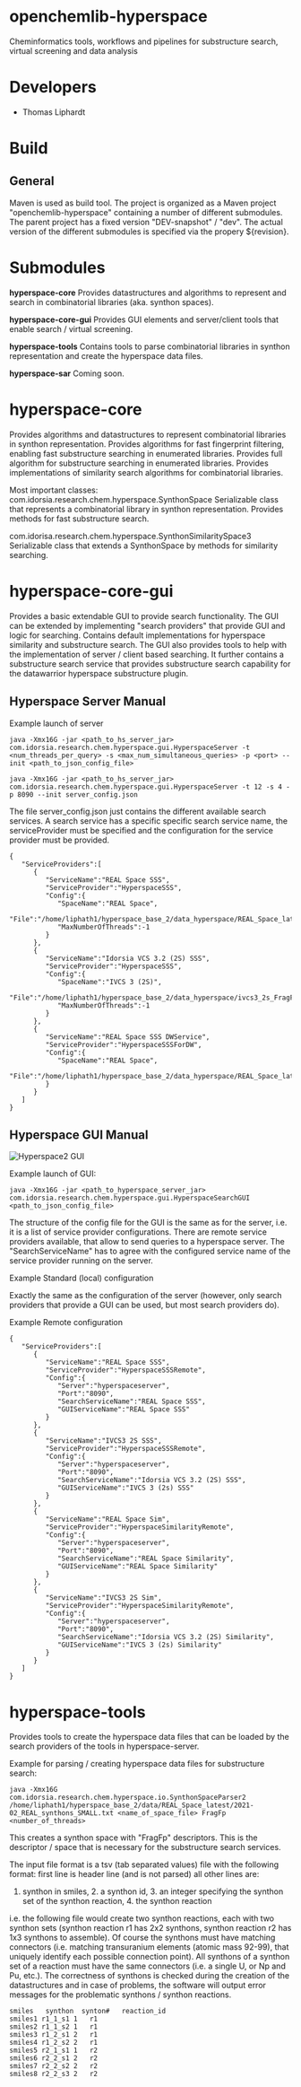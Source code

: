 # openchemlib-hyperspace
Cheminformatics tools, workflows and pipelines for substructure search, virtual screening and data analysis

# Developers
- Thomas Liphardt

# Build
## General

Maven is used as build tool.
The project is organized as a Maven project "openchemlib-hyperspace" containing a number of different submodules.
The parent project has a fixed version "DEV-snapshot" / "dev".
The actual version of the different submodules is specified via the propery ${revision}.

# Submodules

**hyperspace-core**
Provides datastructures and algorithms to represent and search in combinatorial libraries (aka. synthon spaces).

**hyperspace-core-gui**
Provides GUI elements and server/client tools that enable search / virtual screening.  

**hyperspace-tools**
Contains tools to parse combinatorial libraries in synthon representation and create the hyperspace data files.

**hyperspace-sar**
Coming soon.

# hyperspace-core

Provides algorithms and datastructures to represent combinatorial libraries in synthon representation. Provides algorithms for fast fingerprint filtering, enabling fast substructure searching in enumerated libraries. Provides full algorithm for substructure searching in enumerated libraries. Provides implementations of similarity search algorithms for combinatorial libraries.

Most important classes:
com.idorsia.research.chem.hyperspace.SynthonSpace
Serializable class that represents a combinatorial library in synthon representation. Provides methods for fast substructure search.

com.idorisa.research.chem.hyperspace.SynthonSimilaritySpace3
Serializable class that extends a SynthonSpace by methods for similarity searching.

# hyperspace-core-gui
Provides a basic extendable GUI to provide search functionality. The GUI can be extended by implementing "search providers" that provide GUI and logic for searching. Contains default implementations for hyperspace similarity and substructure search. The GUI also provides tools to help with the implementation of server / client based searching. It further contains a substructure search service that provides substructure search capability for the datawarrior hyperspace substructure plugin.

## Hyperspace Server Manual

Example launch of server

`java -Xmx16G -jar <path_to_hs_server_jar> com.idorsia.research.chem.hyperspace.gui.HyperspaceServer -t <num_threads_per_query> -s <max_num_simultaneous_queries> -p <port> --init <path_to_json_config_file>`

`java -Xmx16G -jar <path_to_hs_server_jar> com.idorsia.research.chem.hyperspace.gui.HyperspaceServer -t 12 -s 4 -p 8090 --init server_config.json`

The file server_config.json just contains the different available search services. A search service has a specific specific search service name, the serviceProvider must be specified and the configuration for the service provider must be provided.

```
{
   "ServiceProviders":[
      {
         "ServiceName":"REAL Space SSS",
         "ServiceProvider":"HyperspaceSSS",
         "Config":{
            "SpaceName":"REAL Space",
            "File":"/home/liphath1/hyperspace_base_2/data_hyperspace/REAL_Space_latest_FragFp.data",
            "MaxNumberOfThreads":-1
         }
      },
      {
         "ServiceName":"Idorsia VCS 3.2 (2S) SSS",
         "ServiceProvider":"HyperspaceSSS",
         "Config":{
            "SpaceName":"IVCS 3 (2S)",
            "File":"/home/liphath1/hyperspace_base_2/data_hyperspace/ivcs3_2s_FragFp.data",
            "MaxNumberOfThreads":-1
         }
      },
      {
         "ServiceName":"REAL Space SSS DWService",
         "ServiceProvider":"HyperspaceSSSForDW",
         "Config":{
            "SpaceName":"REAL Space",
            "File":"/home/liphath1/hyperspace_base_2/data_hyperspace/REAL_Space_latest_FragFp.data"
         }
      }
   ]
}
```


## Hyperspace GUI Manual

![Hyperspace2 GUI](hyperspace2_gui_manual.png)

Example launch of GUI:

`java -Xmx16G -jar <path_to_hyperspace_server_jar> com.idorsia.research.chem.hyperspace.gui.HyperspaceSearchGUI <path_to_json_config_file>`

The structure of the config file for the GUI is the same as for the server, i.e. it is a list of service provider configurations. There are remote service providers available, that allow to send queries to a hyperspace server. The "SearchServiceName" has to agree with the configured service name of the service provider running on the server.

Example Standard (local) configuration

Exactly the same as the configuration of the server (however, only search providers that provide a GUI can be used, but most search providers do).

Example Remote configuration

```
{
   "ServiceProviders":[
      {
         "ServiceName":"REAL Space SSS",
         "ServiceProvider":"HyperspaceSSSRemote",
         "Config":{
            "Server":"hyperspaceserver",
            "Port":"8090",
            "SearchServiceName":"REAL Space SSS",
            "GUIServiceName":"REAL Space SSS"
         }
      },
      {
         "ServiceName":"IVCS3 2S SSS",
         "ServiceProvider":"HyperspaceSSSRemote",
         "Config":{
            "Server":"hyperspaceserver",
            "Port":"8090",
            "SearchServiceName":"Idorsia VCS 3.2 (2S) SSS",
            "GUIServiceName":"IVCS 3 (2s) SSS"
         }
      },
      {
         "ServiceName":"REAL Space Sim",
         "ServiceProvider":"HyperspaceSimilarityRemote",
         "Config":{
            "Server":"hyperspaceserver",
            "Port":"8090",
            "SearchServiceName":"REAL Space Similarity",
            "GUIServiceName":"REAL Space Similarity"
         }
      },
      {
         "ServiceName":"IVCS3 2S Sim",
         "ServiceProvider":"HyperspaceSimilarityRemote",
         "Config":{
            "Server":"hyperspaceserver",
            "Port":"8090",
            "SearchServiceName":"Idorsia VCS 3.2 (2S) Similarity",
            "GUIServiceName":"IVCS 3 (2s) Similarity"
         }
      }
   ]
}
```

# hyperspace-tools

Provides tools to create the hyperspace data files that can be loaded by the search providers of the tools in hyperspace-server.

Example for parsing / creating hyperspace data files for substructure search:

`java -Xmx16G  com.idorsia.research.chem.hyperspace.io.SynthonSpaceParser2 /home/liphath1/hyperspace_base_2/data/REAL_Space_latest/2021-02_REAL_synthons_SMALL.txt <name_of_space_file> FragFp <number_of_threads>`


This creates a synthon space with "FragFp" descriptors. This is the descriptor / space that is necessary for the substructure search services.

The input file format is a tsv (tab separated values) file with the following format:
first line is header line (and is not parsed)
all other lines are:
1. synthon in smiles, 2. a synthon id, 3. an integer specifying the synthon set of the synthon reaction, 4. the synthon reaction

i.e. the following file would create two synthon reactions, each with two synthon sets (synthon reaction r1 has 2x2 synthons, synthon reaction r2 has 1x3 synthons to assemble). Of course the synthons must have matching connectors (i.e. matching transuranium elements (atomic mass 92-99), that uniquely identify each possible connection point). All synthons of a synthon set of a reaction must have the same connectors (i.e. a single U, or Np and Pu, etc.). The correctness of synthons is checked during the creation of the datastructures and in case of problems, the software will output error messages for the problematic synthons / synthon reactions. 

```
smiles   synthon  synton#   reaction_id
smiles1	r1_1_s1	1	r1
smiles2	r1_1_s2	1	r1
smiles3	r1_2_s1	2	r1
smiles4	r1_2_s2	2	r1
smiles5	r2_1_s1	1	r2
smiles6	r2_2_s1	2	r2
smiles7	r2_2_s2	2	r2
smiles8	r2_2_s3	2	r2
